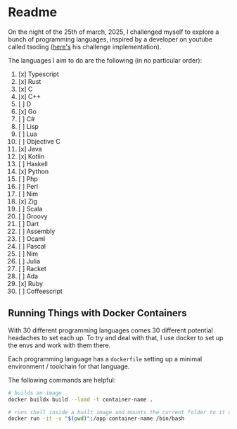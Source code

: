 # Readme

On the night of the 25th of march, 2025, I challenged myself to explore a bunch of programming 
languages, inspired by a developer on youtube called tsoding ([here's](https://github.com/tsoding/aoc-2020) his challenge implementation).

The languages I aim to do are the following (in no particular order):

1. [x] Typescript
2. [x] Rust
3. [x] C
4. [x] C++
5. [ ] D
6. [x] Go
7. [ ] C#
8. [ ] Lisp
9. [ ] Lua
10. [ ] Objective C
11. [x] Java
12. [x] Kotlin
13. [ ] Haskell
14. [x] Python
15. [ ] Php
16. [ ] Perl
17. [ ] Nim
18. [x] Zig
19. [ ] Scala
20. [ ] Groovy
21. [ ] Dart
22. [ ] Assembly
23. [ ] Ocaml
24. [ ] Pascal
25. [ ] Nim
26. [ ] Julia
27. [ ] Racket
28. [ ] Ada
29. [x] Ruby
30. [ ] Coffeescript

## Running Things with Docker Containers

With 30 different programming languages comes 30 different potential headaches to set each up. To try
and deal with that, I use docker to set up the envs and work with them there.

Each programming language has a `dockerfile` setting up a minimal environment / toolchain for that language.

The following commands are helpful:

```bash
# builds an image
docker buildx build --load -t container-name .

# runs shell inside a built image and mounts the current folder to it under /app
docker run -it -v "$(pwd)":/app container-name /bin/bash
```


